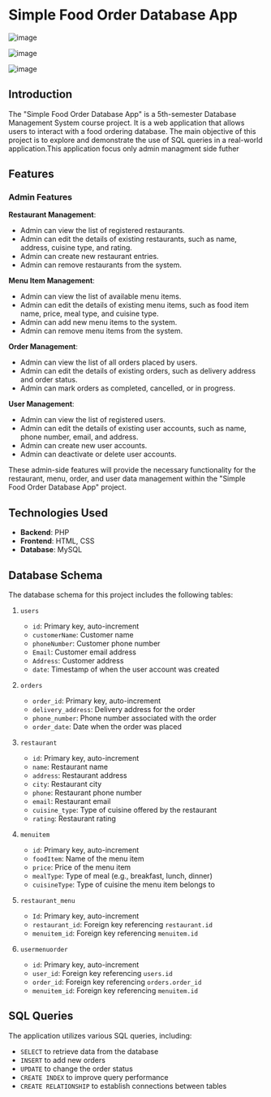 # Simple Food Order Database App
![image](https://github.com/user-attachments/assets/2225290b-b5e6-4169-b08f-2ecb9b8bca03)

![image](https://github.com/user-attachments/assets/77644a57-5e8c-48d2-9189-bf19e0616f64)

![image](https://github.com/user-attachments/assets/6fd91d5c-f67f-4904-8acf-98c969ae6c9e)


## Introduction
The "Simple Food Order Database App" is a 5th-semester Database Management System course project. It is a web application that allows users to interact with a food ordering database. The main objective of this project is to explore and demonstrate the use of SQL queries in a real-world application.This application focus only admin managment side futher

## Features

### Admin Features

**Restaurant Management**:
- Admin can view the list of registered restaurants.
- Admin can edit the details of existing restaurants, such as name, address, cuisine type, and rating.
- Admin can create new restaurant entries.
- Admin can remove restaurants from the system.

**Menu Item Management**:
- Admin can view the list of available menu items.
- Admin can edit the details of existing menu items, such as food item name, price, meal type, and cuisine type.
- Admin can add new menu items to the system.
- Admin can remove menu items from the system.

**Order Management**:
- Admin can view the list of all orders placed by users.
- Admin can edit the details of existing orders, such as delivery address and order status.
- Admin can mark orders as completed, cancelled, or in progress.

**User Management**:
- Admin can view the list of registered users.
- Admin can edit the details of existing user accounts, such as name, phone number, email, and address.
- Admin can create new user accounts.
- Admin can deactivate or delete user accounts.

These admin-side features will provide the necessary functionality for the restaurant, menu, order, and user data management within the "Simple Food Order Database App" project.

## Technologies Used
- **Backend**: PHP
- **Frontend**: HTML, CSS
- **Database**: MySQL

## Database Schema
The database schema for this project includes the following tables:

1. `users`
   - `id`: Primary key, auto-increment
   - `customerName`: Customer name
   - `phoneNumber`: Customer phone number
   - `Email`: Customer email address
   - `Address`: Customer address
   - `date`: Timestamp of when the user account was created

2. `orders`
   - `order_id`: Primary key, auto-increment
   - `delivery_address`: Delivery address for the order
   - `phone_number`: Phone number associated with the order
   - `order_date`: Date when the order was placed

3. `restaurant`
   - `id`: Primary key, auto-increment
   - `name`: Restaurant name
   - `address`: Restaurant address
   - `city`: Restaurant city
   - `phone`: Restaurant phone number
   - `email`: Restaurant email
   - `cuisine_type`: Type of cuisine offered by the restaurant
   - `rating`: Restaurant rating

4. `menuitem`
   - `id`: Primary key, auto-increment
   - `foodItem`: Name of the menu item
   - `price`: Price of the menu item
   - `mealType`: Type of meal (e.g., breakfast, lunch, dinner)
   - `cuisineType`: Type of cuisine the menu item belongs to

5. `restaurant_menu`
   - `Id`: Primary key, auto-increment
   - `restaurant_id`: Foreign key referencing `restaurant.id`
   - `menuitem_id`: Foreign key referencing `menuitem.id`

6. `usermenuorder`
   - `id`: Primary key, auto-increment
   - `user_id`: Foreign key referencing `users.id`
   - `order_id`: Foreign key referencing `orders.order_id`
   - `menuitem_id`: Foreign key referencing `menuitem.id`

## SQL Queries
The application utilizes various SQL queries, including:
- `SELECT` to retrieve data from the database
- `INSERT` to add new orders
- `UPDATE` to change the order status
- `CREATE INDEX` to improve query performance
- `CREATE RELATIONSHIP` to establish connections between tables
